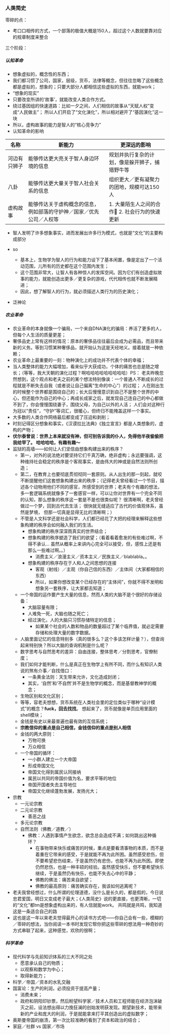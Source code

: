 ### 人类简史

零碎的点：

- 考口口相传的方式，一个部落的极值大概是150人，超过这个人数就要靠对应的规章制度来整合

三个阶段：

##### 认知革命

- 想象虚拟的，概念性的东西；
- 我们都习惯了公司，国家，层级，货币，法律等概念，但往往忽略了这些概念都是虚拟的，想象的；只要大部分人都相信这些虚拟的东西，就能work；
- “想象的现实”
- 只要改变所讲的‘故事’，就能改变人类合作方式。
- 绕过基因组的快速道路：比如一夕之间，人们相信的故事从“天赋人权”变成“人民做主”； 所以人们开启了“文化演化”，所以相对避开了“基因演化”这一块
- 所以，虚构故事的能力是智人的“核心竞争力”
- 认知革命的影响

| 名称     | 新能力                                | 更深远的影响                      |
| ------ | ---------------------------------- | --------------------------- |
| 河边有只狮子 | 能够传达更大亮关于智人身边环境的信息                 | 规划并执行复杂的计划，像是躲开狮子，捕猎野牛等     |
| 八卦     | 能够传达更大量关于智人社会关系的信息                 | 组织更大／更有凝聚力的团地，规模可达150人      |
| 虚构故事   | 能够传达关于虚构概念的信息，例如部落的守护神／国家／优先公司／人权等 | 1. 大量陌生人之间的合作 2. 社会行为的快速更新 |

- 智人发明了许多想象事实，进而发展出许多行为模式，也就是“文化”的主要构成部分
- so
  - 基本上，生物学为智人的行为和能力设下了基本闲置，像是定出了一个活动范围，儿所有的历史都在这个范围内发生；
  - 这个范围非常大，让智人有各种惊人的发挥空间。因为它们有创造虚拟故事的能力，就能创造出更多／更复杂的游戏，代代相传也就不断发展精进；
  - 因此，想了解智人的行为，就必须描述人类行为的历史演化；


- 泛神论



##### 农业革命

- 农业革命的本身就像一个骗局，一个来自DNA演化的骗局：养活了更多的人，但每个人生活的质量更差；
- 奢侈品史上常有这样的情况：原本的奢侈品往往最后会成为必需品，而且带来新的义务。等到习惯某种奢侈品，就开始认为这是天经地义。接着就是一种依赖；
- 农业革命上最重要的一刻：物种演化上的成功并不代表个体的幸福；
- 当人类整体的能力大幅增加，看来似乎大获成功，个体的痛苦也总是随之增长；（等等，我大天朝的演化过程？啊哈哈哈哈哈哈哈哈哈）PS： 老夫昨晚忽然想到，这个观点和老夫之前的某个想法特别像诶：一个普通人不断成长的过程就是不断失去自我（或者说让自己偏离“生命的中心”）的过程； 人在刚出生的时候整个世界都是围绕自己的；长大后慢慢意识到自己不是整个世界的中心，但还能作为自己的中心；再成长成家之后，就发现自己连自己的中心都做不到了，你会慢慢围绕妻子，围绕父母，为自己以外的人活； 人们会对这种行为冠以“责任”，“守护”等词汇，很暖心，但终归不能掩盖这样一个事实。
- 大多数的人类合作网络最后都变成了压迫和剥削；
- 时刻记得区分想象和事实，《汉谟拉比法典》《独立宣言》都是人类想象的，虚构的产物；
- **伏尔泰曾说：世界上本来就没有神，但可别告诉我的仆人，免得他半夜偷偷把我给宰了。  哈哈哈哈，有趣有趣～**
- 监狱的高墙——如何让人们坚信由想象构建出来的秩序？
  - 第一，对外的说法绝对要坚持它们千真万确，绝非虚构；永远要强调，这种维持社会稳定的秩序是个客观事实，是由伟大的神或是自然法则所创造；
  - 第二，在教育上也要彻底贯彻彻同一套原则。从人出生的那一刻起，就咬不断提醒他们这套想象构建出来的秩序；（记得老夫曾经看过一个节目，描述各个动物用他们不同的感官，所感受到的世界；老夫有个有趣的想法，多一套逻辑系统就像多了一套感官一样，可以让你对世界有一个完全不同的认知，那么想象的秩序这一套是不是也很类似呢？ 很清晰啊，老夫曾经做过一个梦，回到古代去生活； 很快就无缝适应了古代的价值观体系，虽然是梦境， 但那一切真是显得无比的清晰啊；）
  - 不管是人文科学还是社会科学，人们都已经花了大把的经理来解释这些想象构建的秩序会如何融入我们的生活。
    - 想象构建的秩序深深雨真实的世界结合；
    - 想象构建的秩序塑造了我们的欲望；（看着看着愈发的有些难过啊，不得不承认... 虽然从概率上来讲内心完全可以接受，但，感性上还是有那么一些难过啊。。）
      - 消费主义／浪漫主义／资本主义／民族主义／blablabla。。
    - 想象构建的秩序存在于人和人之间思想的连接
      - 客观（射线）／主观（你自己信的东西）／主体间（大家都相信的东西）
      - 所以，如果你想改变某个已经存在的“主体间”，你就不得不发明和想象另一套秩序，让大家都去知道；
  - 一个帝国的运作要产生大量的信息，然而人类的大脑不是个很好的存储设备：
    - 大脑容量有限；
    - 人难免一死，大脑也随之死亡；
    - 经过演化，人的大脑只习惯存储特定的信息；
      - 如果某个社会的人数和物品的数量超过了某个临界值，就必定需要存储和处理大量的数字数据。
  - 人脑里面记忆的信息特别多（真的很多么？这个多该怎样计量？），但查询起来特别快？所以大脑的查询机制是什么呢？
  - 数字思考与自然思考的差异：自由连接，整体思考／分割思考，官僚制度；
  - 我们如何才能判断，什么是真正在生物学上有所不同，而什么有知识人类说的煞有介事／自找借口：
    - 一条黄金法则：天生带来允许，文化造成封闭；
    - 其实，‘自然’和‘不自然’并不是生物学的概念，而是基督教神学的概念；
  - 生物区别和文化区别；
  - 等等，容老夫想想，货币系统在人类社会里的定位类似于哪种“设计模式”的概念？**fuck，回去找找**。 想起来了，货币就像是单页应用里面的shell模块；
  - 金钱是有史以来最普遍也最有效的互信系统；
  - **宗教信仰的重点是自己相信，金钱信仰的重点是别人相信**
  - 金钱的两大原则：
    - 万物可换
    - 万众相信
  - 一个帝国的循环：
    - 一小群人建立一个大帝国
    - 形成帝国文化
    - 帝国文化得到属民认同接纳
    - 属民以共同的帝国价值为名，要求平等的地位
    - 帝国开国者失去主导地位
    - 帝国文化继续蓬勃发展，发扬光大；
- 宗教
  - 一元论宗教
  - 二元论宗教
    - 善恶之战
  - 多元论宗教
  - 自然法则（佛教／道教／）
    - 佛教：人遇到事情产生欲念，欲念总会造成不满；如何跳出这种循环？
      - 在事物带来快乐或痛苦的时候，重点是要看清事物的本质，而不是着重在它带来的感受，于是就能不再为此所困。虽然感受悲伤，但不要希望悲伤结束，于是虽然仍有悲伤，也能不再为此所困。即使仍然悲伤，也是一种丰硕的经验。虽然感受快乐，但不要希望快乐继续，于是虽然仍有快乐，也能不失去心中的平静；
      - 佛教的佛法：痛苦来自欲望；
      - 佛教的最高原则：痛苦确实存在，我该如何逃离呢？
- 老夫我曾经想过，什么所谓的伦理道德，没什么是长久的，都是假的，今日说忠君爱国，明日又变成老子最大；《人类简史》说的更直接，也更清晰，一切的“文化”都tm是想象虚构出来的，有人信就能work。 共鸣就是共鸣，我知道这是一条适合自己的路
- 这也是这一年以来老夫觉得最开心的读书方式吧——你自己会有一些，模糊的／零碎的想法，当你阅读一本书时发现它帮你把这些零碎的想法用一种奇妙的方式串联了起来，这种感觉，欢欣的很啊；

##### 科学革命

- 现代科学与先前知识体系的三大不同之处
  - 愿意承认自己的物质；
  - 以观察和数学为中心；
  - 取得新能力；
- 科学／帝国／资本的水乳交融
- 国富论：生产的利润，必须投资于提高产量；
  - 消费未来；
  - 政府和阴阳印钞票，然后盼望科学家／技术人员和工程师能在经济泡沫破灭之前，设法想出得以力挽狂澜的创始发明获发现。期望新技术，能带来新的产业和庞大的利润，于是就能拿来打平其创造出的虚拟数字；
- 奥斯曼帝国的崩溃，第一次比较准确的看到了资本和政治的结合；
- 家庭／社群 vs 国家／市场